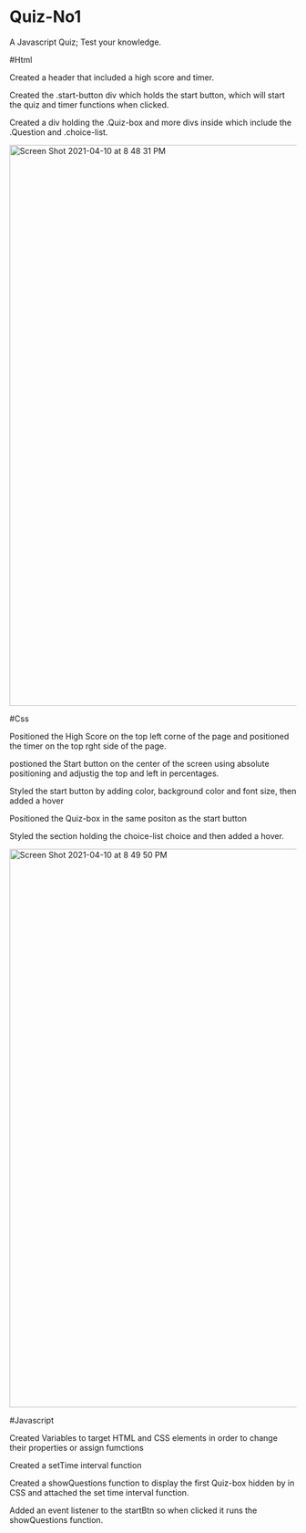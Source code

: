 # Quiz-No1
A Javascript Quiz; Test your knowledge. 

#Html
 
 Created a header that included a high score and timer.

 Created the .start-button div which holds the start button, which will start the quiz and timer functions when clicked. 

 Created a div holding the .Quiz-box and more divs inside which include the .Question and .choice-list. 
 
<img width="984" alt="Screen Shot 2021-04-10 at 8 48 31 PM" src="https://user-images.githubusercontent.com/77827825/114828051-4bea0480-9d7e-11eb-9010-171772518399.png">


#Css

Positioned the High Score on the top left corne of the page and positioned the timer on the top rght side of the page.

postioned the Start button on the center of the screen using absolute positioning and adjustig the top and left in percentages. 

Styled the start button by adding color, background color and font size, then added a hover 

Positioned the Quiz-box in the same positon as the start button

Styled the section holding the choice-list choice and then added a hover. 

<img width="980" alt="Screen Shot 2021-04-10 at 8 49 50 PM" src="https://user-images.githubusercontent.com/77827825/114828025-4096d900-9d7e-11eb-92ca-397f07a5222d.png">


#Javascript

Created Variables to target HTML and CSS elements in order to change their properties or assign fumctions 

Created a setTime interval function

Created a showQuestions function to display the first Quiz-box hidden by in CSS and attached the set time interval function.

Added an event listener to the startBtn so when clicked it runs the showQuestions function. 
